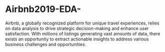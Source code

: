 # Airbnb2019-EDA-
Airbnb, a globally recognized platform for unique travel experiences, relies on data analysis to drive strategic decision-making and enhance user satisfaction. With millions of listings generating vast amounts of data, there exists an opportunity to extract actionable insights to address various business challenges and opportunities. 
